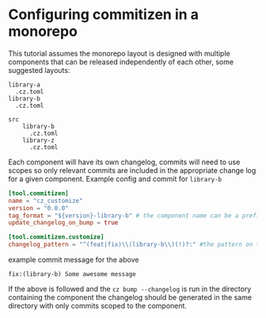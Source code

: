 # Configuring commitizen in a monorepo

This tutorial assumes the monorepo layout is designed with multiple components that can be released independently of each other,
some suggested layouts:

```
library-a
  .cz.toml
library-b
  .cz.toml
```

```
src
    library-b
      .cz.toml
    library-z
      .cz.toml
```

Each component will have its own changelog, commits will need to use scopes so only relevant commits are included in the
appropriate change log for a given component. Example config and commit for `library-b`

```toml
[tool.commitizen]
name = "cz_customize"
version = "0.0.0"
tag_format = "${version}-library-b" # the component name can be a prefix or suffix with or without a separator
update_changelog_on_bump = true

[tool.commitizen.customize]
changelog_pattern = "^(feat|fix)\\(library-b\\)(!)?:" #the pattern on types can be a wild card or any types you wish to include
```

example commit message for the above

`fix:(library-b) Some awesome message`

If the above is followed and the `cz bump --changelog` is run in the directory containing the component the changelog
should be generated in the same directory with only commits scoped to the component.
